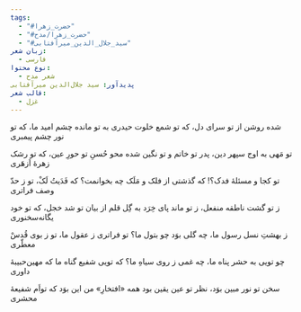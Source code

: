 ```yaml
---
tags:
  - "#حضرت_زهرا"
  - "#حضرت_زهرا/مدح"
  - "#سید_جلال_الدین_میرآفتابی"
زبان شعر:
  - فارسی
نوع محتوا:
  - شعر مدح
پدیدآور: سید جلال‌الدین میرآفتابی
قالب شعر:
  - غزل
---
```


شده روشن از تو سرای دل، که تو شمع خلوت حیدری
به تو مانده چشم امید ما، که تو نور چشم پیمبری

تو مَهی به اوج سپهر دین، پدر تو خاتم و تو نگین
شده محو حُسنِ تو حورِ عین، که تو رشک زهرهٔ اَزهَری

تو کجا و مسئلهٔ فدک؟! که گذشتی از فلک و مَلَک
چه بخوانمت؟ که فَدَیتُ لَکْ، تو ز حدّ وصف فراتری

ز تو گشت ناطقه منفعل، ز تو ماند پای خِرَد به گِل
قلم از بیان تو شد خجل، که تو خود یگانه‌سخنوری

ز بهشتِ نسل رسول ما، چه گلی بوَد چو بتول ما؟
تو فراتری ز عقول ما، تو ز بوی قُدسْ معطّری

چو تویی به حشر پناه ما، چه غمی ز روی سیاهِ ما؟
که تویی شفیع گناه ما که مهین‌حبیبهٔ داوری

سخن تو نور مبین بوَد، نظر تو عین یقین بود
همه «افتخارِ» من این بوَد که تواَم شفیعهٔ محشری